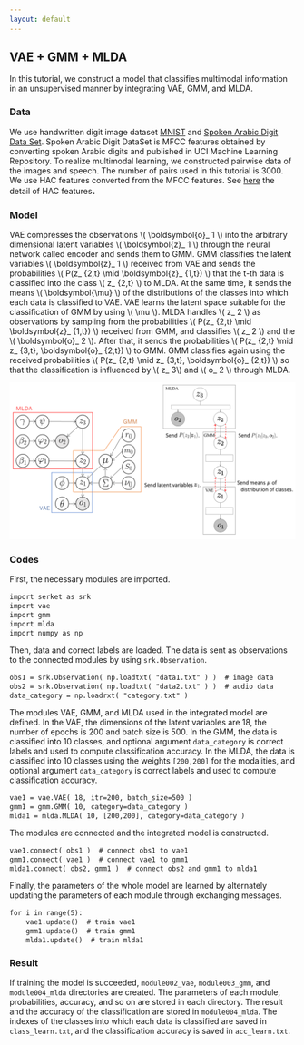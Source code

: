 ```yaml
---
layout: default
---
```

## VAE + GMM + MLDA
In this tutorial, we construct a model that classifies multimodal information in an unsupervised manner by integrating VAE, GMM, and MLDA.

### Data
We use handwritten digit image dataset [MNIST](http://yann.lecun.com/exdb/mnist/) and [Spoken Arabic Digit Data Set](https://archive.ics.uci.edu/ml/datasets/Spoken+Arabic+Digit).
Spoken Arabic Digit DataSet is MFCC features obtained by converting spoken Arabic digits and published in UCI Machine Learning Repository. 
To realize multimodal learning, we constructed pairwise data of the images and speech. 
The number of pairs used in this tutorial is 3000. 
We use HAC features converted from the MFCC features. 
See [here](https://www.isca-speech.org/archive/interspeech_2008/i08_2554.html) the detail of HAC features．


### Model
<!--
VAEは，観測 \\( \boldsymbol{o}_ 1 \\) をエンコーダーにあたるニューラルネットを通して任意の次元の潜在変数 \\( \boldsymbol{z}_ 1 \\) に圧縮し，GMMへ送信する．
GMMは，VAEから送られてきた潜在変数 \\( \boldsymbol{z}_ 1 \\) を分類し，\\( t \\) 番目のデータがクラス \\( z_ {2,t} \\) に分類される確率 \\( P(z_ {2,t} \mid \boldsymbol{z}_ {1,t}) \\) をMLDAへ送信，分類されたクラスの平均 \\( \boldsymbol{\mu} \\) をVAEへ送信する．
VAEは，\\( \boldsymbol{\mu} \\) を用いることでGMMの分類に適した潜在空間が学習する．
MLDAは，GMMから送られてきた確率 \\( P(z_ {2,t} \mid \boldsymbol{z}_ {1,t}) \\) を用いることで潜在変数 \\( z_ 2 \\) を観測として扱い，\\( z_ 2 \\) と観測 \\( \boldsymbol{o}_ 2 \\) を分類し，GMMへ確率 \\( P(z_ {2,t} \mid z_ {3,t}, \boldsymbol{o}_ {2,t}) \\) を送信する．
GMMは，送られてきた確率 \\( P(z_ {2,t} \mid z_ {3,t}, \boldsymbol{o}_ {2,t}) \\) も用いて再度分類を行うことで，MLDAの影響を受け \\( z_ 3, \boldsymbol{o}_ 2 \\) を考慮した分類が行われる．
-->

VAE compresses the observations \\( \boldsymbol{o}_ 1 \\) into the arbitrary dimensional latent variables \\( \boldsymbol{z}_ 1 \\) through the neural network called encoder and sends them to GMM.
GMM classifies the latent variables \\( \boldsymbol{z}_ 1 \\) received from VAE and sends the probabilities \\( P(z_ {2,t} \mid \boldsymbol{z}_ {1,t}) \\) that the t-th data is classified into the class \\( z_ {2,t} \\) to MLDA.
At the same time,  it sends the means \\( \boldsymbol{\mu} \\) of the distributions of the classes into which each data is classified to VAE.
VAE learns the latent space suitable for the classification of GMM by using \\( \mu \\).
MLDA handles \\( z_ 2 \\) as observations by sampling from the probabilities \\( P(z_ {2,t} \mid \boldsymbol{z}_ {1,t}) \\) received from GMM, and classifies  \\( z_ 2 \\) and the \\( \boldsymbol{o}_ 2 \\). 
After that, it sends the probabilities \\( P(z_ {2,t} \mid z_ {3,t}, \boldsymbol{o}_ {2,t}) \\) to GMM. 
GMM classifies again using the received probabilities \\( P(z_ {2,t} \mid z_ {3,t}, \boldsymbol{o}_ {2,t}) \\) so that the classification is influenced by \\( z_ 3\\) and \\( o_ 2 \\) through MLDA.

<div align="center">
<img src="img/vae-gmm-mlda/vae-gmm-mlda.png" width="750px">
</div>

### Codes
First, the necessary modules are imported.

```
import serket as srk
import vae
import gmm
import mlda
import numpy as np
```

Then, data and correct labels are loaded.
The data is sent as observations to the connected modules by using `srk.Observation`.

```
obs1 = srk.Observation( np.loadtxt( "data1.txt" ) )  # image data
obs2 = srk.Observation( np.loadtxt( "data2.txt" ) )  # audio data
data_category = np.loadrxt( "category.txt" )
```

The modules VAE, GMM, and MLDA used in the integrated model are defined.
In the VAE, the dimensions of the latent variables are 18, the number of epochs is 200 and batch size is 500.
In the GMM, the data is classified into 10 classes, and optional argument `data_category` is correct labels and used to compute classification accuracy. 
In the MLDA, the data is classified into 10 classes using the weights `[200,200]` for the modalities, and optional argument `data_category` is correct labels and used to compute classification accuracy. 


```
vae1 = vae.VAE( 18, itr=200, batch_size=500 )
gmm1 = gmm.GMM( 10, category=data_category )
mlda1 = mlda.MLDA( 10, [200,200], category=data_category )
```

The modules are connected and the integrated model is constructed.

```
vae1.connect( obs1 )  # connect obs1 to vae1
gmm1.connect( vae1 )  # connect vae1 to gmm1
mlda1.connect( obs2, gmm1 )  # connect obs2 and gmm1 to mlda1
```

Finally, the parameters of the whole model are learned by alternately updating the parameters of each module through exchanging messages.

```
for i in range(5):
    vae1.update()  # train vae1
    gmm1.update()  # train gmm1
    mlda1.update()  # train mlda1
```

### Result
If training the model is succeeded, `module002_vae`, `module003_gmm`, and `module004_mlda` directories are created.
The parameters of each module, probabilities, accuracy, and so on are stored in each directory.
The result and the accuracy of the classification are stored in `module004_mlda`.
The indexes of the classes into which each data is classified are saved in `class_learn.txt`, and the classification accuracy is saved in `acc_learn.txt`.
